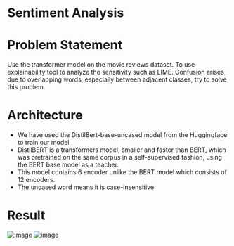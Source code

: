 # Sentiment Analysis
# Problem Statement
Use the transformer model on the movie reviews dataset. To use explainability tool to analyze the sensitivity such as LIME. Confusion arises due to overlapping words, especially between adjacent classes, try to solve this problem.
# Architecture
* We have used the DistilBert-base-uncased model from the Huggingface to train our model.
* DistilBERT is a transformers model, smaller and faster than BERT, which was pretrained on the same corpus in a self-supervised fashion, using the BERT base model as a teacher.
* This model contains 6 encoder unlike the BERT model which consists of 12 encoders.
* The uncased word means it is case-insensitive
# Result
![image](https://user-images.githubusercontent.com/96630179/189303724-0711d3e4-d11c-4389-afc7-ea85b97d5342.png)
![image](https://user-images.githubusercontent.com/96630179/189495835-eab91e60-4ffc-477d-bd2a-2198fb13b565.png)

